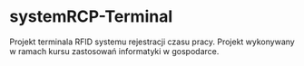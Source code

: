# systemRCP-Terminal
Projekt terminala RFID systemu rejestracji czasu pracy. Projekt wykonywany w ramach kursu zastosowań informatyki w gospodarce.
